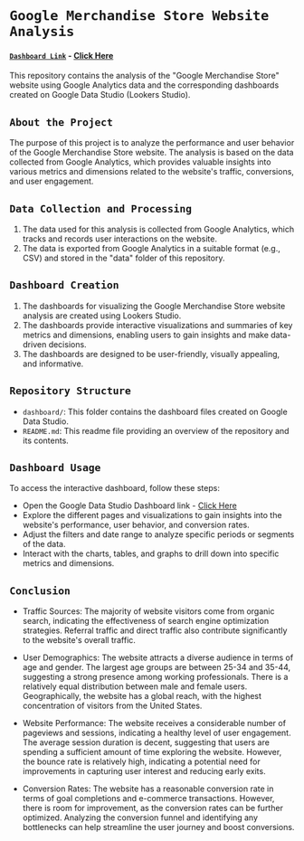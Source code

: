 # `Google Merchandise Store Website Analysis`

#### <ins>`Dashboard Link`</ins> - [Click Here](https://lookerstudio.google.com/s/jEu-5W4sb1s)

This repository contains the analysis of the "Google Merchandise Store" website using Google Analytics data and the corresponding dashboards created on Google Data Studio (Lookers Studio).

## `About the Project`

The purpose of this project is to analyze the performance and user behavior of the Google Merchandise Store website. The analysis is based on the data collected from Google Analytics, which provides valuable insights into various metrics and dimensions related to the website's traffic, conversions, and user engagement.

## `Data Collection and Processing`

1. The data used for this analysis is collected from Google Analytics, which tracks and records user interactions on the website.
2. The data is exported from Google Analytics in a suitable format (e.g., CSV) and stored in the "data" folder of this repository.

## `Dashboard Creation`

1. The dashboards for visualizing the Google Merchandise Store website analysis are created using Lookers Studio.
2. The dashboards provide interactive visualizations and summaries of key metrics and dimensions, enabling users to gain insights and make data-driven decisions.
3. The dashboards are designed to be user-friendly, visually appealing, and informative.

## `Repository Structure`

- `dashboard/`: This folder contains the dashboard files created on Google Data Studio.
- `README.md`: This readme file providing an overview of the repository and its contents.

## `Dashboard Usage`

To access the interactive dashboard, follow these steps:

- Open the Google Data Studio Dashboard link - [Click Here](https://lookerstudio.google.com/s/jEu-5W4sb1s)
- Explore the different pages and visualizations to gain insights into the website's performance, user behavior, and conversion rates.
- Adjust the filters and date range to analyze specific periods or segments of the data.
- Interact with the charts, tables, and graphs to drill down into specific metrics and dimensions.


## `Conclusion`

- Traffic Sources: The majority of website visitors come from organic search, indicating the effectiveness of search engine optimization strategies. Referral traffic and direct traffic also contribute significantly to the website's overall traffic.

- User Demographics: The website attracts a diverse audience in terms of age and gender. The largest age groups are between 25-34 and 35-44, suggesting a strong presence among working professionals. There is a relatively equal distribution between male and female users. Geographically, the website has a global reach, with the highest concentration of visitors from the United States.

- Website Performance: The website receives a considerable number of pageviews and sessions, indicating a healthy level of user engagement. The average session duration is decent, suggesting that users are spending a sufficient amount of time exploring the website. However, the bounce rate is relatively high, indicating a potential need for improvements in capturing user interest and reducing early exits.

- Conversion Rates: The website has a reasonable conversion rate in terms of goal completions and e-commerce transactions. However, there is room for improvement, as the conversion rates can be further optimized. Analyzing the conversion funnel and identifying any bottlenecks can help streamline the user journey and boost conversions.
